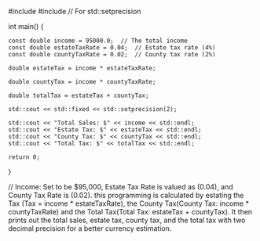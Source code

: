 #include <iostream>
#include <iomanip>  // For std::setprecision

int main() {
    
    const double income = 95000.0;  // The total income
    const double estateTaxRate = 0.04;  // Estate tax rate (4%)
    const double countyTaxRate = 0.02;  // County tax rate (2%)

    double estateTax = income * estateTaxRate;

    double countyTax = income * countyTaxRate;

    double totalTax = estateTax + countyTax;

    std::cout << std::fixed << std::setprecision(2);

    std::cout << "Total Sales: $" << income << std::endl;
    std::cout << "Estate Tax: $" << estateTax << std::endl;
    std::cout << "County Tax: $" << countyTax << std::endl;
    std::cout << "Total Tax: $" << totalTax << std::endl;

    return 0;
}

// Income: Set to be $95,000, Estate Tax Rate is valued as (0.04), and County Tax Rate is (0.02). this programming is calculated by estating the 
Tax (Tax = income * estateTaxRate), the County Tax(County Tax: income * countyTaxRate) and the Total Tax(Total Tax: estateTax + countyTax).
It then prints out the total sales, estate tax, county tax, and the total tax with two decimal precision for a better currency estimation.
